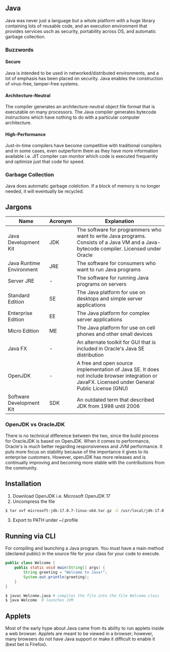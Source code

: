 ## Java

Java was never just a language but a whole platform with a huge library containing lots of reusable code, and an execution environment that provides services usch as security, portability across OS, and automatic garbage collection.

### Buzzwords

#### Secure

Java is intended to be used in networked/distributed environments, and a lot of emphasis has been placed on security. Java enables the construction of virus-free, tamper-free systems.

#### Architecture-Neutral

The compiler generates an architecture-neutral object file format that is executable on many processors. The Java compiler generates bytecode instructions which have nothing to do with a particular computer architecture.

#### High-Performance

Just-in-time compilers have become competitive with traditional compilers and in some cases, even outperform them as they have more information available i.e. JIT compiler can monitor which code is executed frequently and optimize just that code for speed.

### Garbage Collection

Java does automatic garbage colelction. If a block of memory is no longer needed, it will eventually be recycled.

## Jargons

| Name                     | Acronym | Explanation                                                                                                                                      |
| ------------------------ | ------- | ------------------------------------------------------------------------------------------------------------------------------------------------ |
| Java Development Kit     | JDK     | The software for programmers who want to write Java programs. Consists of a Java VM and a Java-bytecode compiler. Licensed under Oracle          |
| Java Runtime Environment | JRE     | The software for consumers who want to run Java programs                                                                                         |
| Server JRE               | -       | The software for running Java programs on servers                                                                                                |
| Standard Edition         | SE      | The Java platform for use on desktops and simple server applications                                                                             |
| Enterprise Edition       | EE      | The Java platform for complex server applications                                                                                                |
| Micro Edition            | ME      | The Java platform for use on cell phones and other small devices                                                                                 |
| Java FX                  | -       | An alternate toolkit for GUI that is included in Oracle's Java SE distribution                                                                   |
| OpenJDK                  | -       | A free and open source implementation of Java SE. It does not include browser integration or JavaFX. Licensed under General Public License (GNU) |
| Software Development Kit | SDK     | An outdated term that described JDK from 1998 until 2006                                                                                         |

### OpenJDK vs OracleJDK

There is no technical difference between the two, since the build process for OracleJDK is based on OpenJDK. When it comes to performance, Oracle's is much better regarding responsiveness and JVM performance. It puts more focus on stability because of the importance it gives to its enterprise customers. However, openJDK has more releases and is continually improving and becoming more stable with the contributions from the community.

## Installation

1. Download OpenJDK i.e. Microsoft OpenJDK 17
2. Uncompress the file

```bash
$ tar xvf microsoft-jdk-17.0.7-linux-x64.tar.gz -C /usr/local/jdk-17.0.7+7/
```

3. Export to PATH under ~/.profile

## Running via CLI

For compiling and launching a Java program. You must have a main method (declared public) in the source file for your class for your code to execute.

```java
public class Welcome {
    public static void main(String[] args) {
        String greeting = "Welcome to Java!";
        System.out.println(greeting);
    }
}
```

```bash
$ javac Welcome.java # compiles the file into the file Welcome.class
$ java Welcome  # launches JVM
```

## Applets

Most of the early hype about Java came from its ability to run applets inside a web browser. Applets are meant to be viewed in a browser; however, many browsers do not have Java support or make it difficult to enable it (best bet is Firefox).

